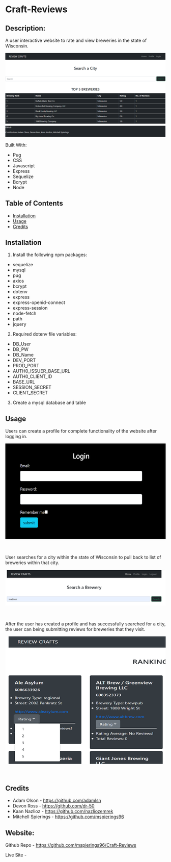 # Craft-Reviews

## Description:
A user interactive website to rate and view breweries in the state of Wisconsin. 

![screenshot](./public/images/HomePage.PNG)

Built With:
* Pug
* CSS 
* Javascript
* Express
* Sequelize
* Bcrypt
* Node


## Table of Contents
* [Installation](#installation)
* [Usage](#usage)
* [Credits](#credits)


## Installation
1. Install the following npm packages:
* sequelize
* mysql
* pug
* axios
* bcrypt
* dotenv
* express
* express-openid-connect
* express-session
* node-fetch
* path
* jquery

2. Required dotenv file variables:
* DB_User 
* DB_PW 
* DB_Name
* DEV_PORT
* PROD_PORT
* AUTH0_ISSUER_BASE_URL
* AUTH0_CLIENT_ID
* BASE_URL
* SESSION_SECRET
* CLIENT_SECRET

3. Create a mysql database and table

## Usage

Users can create a profile for complete functionality of the website after logging in.

<img src = "./public/images/LoginScreen.PNG" width="750" height="300">

&nbsp;

User searches for a city within the state of Wisconsin to pull back to list of breweries within that city.

<img src ="./public/images/CitySearch.PNG" width="750" /> 


&nbsp;

After the user has created a profile and has successfully searched for a city, the user can being submitting reviews for breweries that they visit. 

<img src = "./public/images/RatingOptions.PNG" width="750" height="400">

&nbsp;

## Credits
* Adam Olson - https://github.com/adamlsn
* Devon Ross - https://github.com/dr-50
* Kaan Nazlioz - https://github.com/nazliozemrek
* Mitchell Spierings - https://github.com/mspierings96


## Website:
Github Repo - 
https://github.com/mspierings96/Craft-Reviews

Live Site - 

